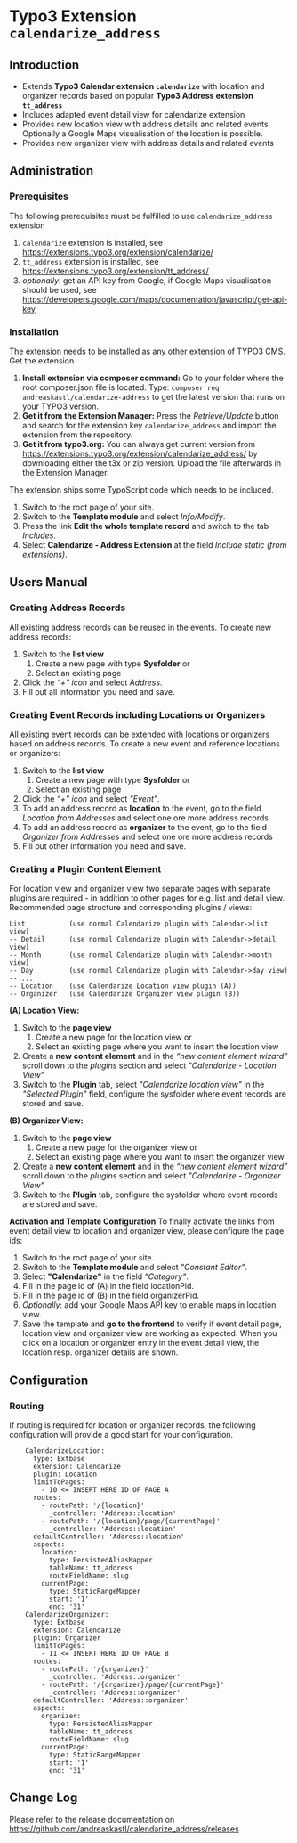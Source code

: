 # Typo3 Extension `calendarize_address`
## Introduction
- Extends **Typo3 Calendar extension `calendarize`** with location and organizer records based on popular **Typo3 Address extension `tt_address`**
- Includes adapted event detail view for calendarize extension
- Provides new location view with address details and related events. Optionally a Google Maps visualisation of the location is possible.
- Provides new organizer view with address details and related events

## Administration

### Prerequisites
The following prerequisites must be fulfilled to use `calendarize_address` extension
1. `calendarize` extension is installed, see https://extensions.typo3.org/extension/calendarize/
2. `tt_address` extension is installed, see https://extensions.typo3.org/extension/tt_address/
3. _optionally_: get an API key from Google, if Google Maps visualisation should be used, see https://developers.google.com/maps/documentation/javascript/get-api-key 

### Installation
The extension needs to be installed as any other extension of TYPO3 CMS. Get the extension
1. **Install extension via composer command:** Go to your folder where the root composer.json file is located. Type: `composer req andreaskastl/calendarize-address` to get the latest version that runs on your TYPO3 version.
2. **Get it from the Extension Manager:** Press the _Retrieve/Update_ button and search for the extension key `calendarize_address` and import the extension from the repository.
3. **Get it from typo3.org:** You can always get current version from https://extensions.typo3.org/extension/calendarize_address/ by downloading either the t3x or zip version. Upload the file afterwards in the Extension Manager.

The extension ships some TypoScript code which needs to be included.
1. Switch to the root page of your site.
2. Switch to the **Template module** and select _Info/Modify_.
3. Press the link **Edit the whole template record** and switch to the tab _Includes_.
4. Select **Calendarize - Address Extension** at the field _Include static (from extensions)_.

## Users Manual
### Creating Address Records
All existing address records can be reused in the events. To create new address records:
1. Switch to the **list view**
   1. Create a new page with type **Sysfolder** or
   2. Select an existing page
2. Click the _“+” icon_ and select _Address_.
3. Fill out all information you need and save.

### Creating Event Records including Locations or Organizers
All existing event records can be extended with locations or organizers based on address records. To create a new event and reference locations or organizers:
1. Switch to the **list view**
   1. Create a new page with type **Sysfolder** or
   2. Select an existing page
2. Click the _“+” icon_ and select _"Event"_.
3. To add an address record as **location** to the event, go to the field _Location from Addresses_ and select one ore more address records
4. To add an address record as **organizer** to the event, go to the field _Organizer from Addresses_ and select one ore more address records
5. Fill out other information you need and save.

### Creating a Plugin Content Element
For location view and organizer view two separate pages with separate plugins are required - in addition to other pages for e.g. list and detail view. Recommended page structure and corresponding plugins / views:

    List           (use normal Calendarize plugin with Calendar->list view)
    -- Detail      (use normal Calendarize plugin with Calendar->detail view)
    -- Month       (use normal Calendarize plugin with Calendar->month view)
    -- Day         (use normal Calendarize plugin with Calendar->day view)
    -- ... 
    -- Location    (use Calendarize Location view plugin (A))
    -- Organizer   (use Calendarize Organizer view plugin (B))

**(A) Location View:**
1. Switch to the **page view**
   1. Create a new page for the location view or
   2. Select an existing page where you want to insert the location view
2. Create a **new content element** and in the _“new content element wizard”_ scroll down to the _plugins_ section and select _"Calendarize - Location View"_
3. Switch to the **Plugin** tab, select _"Calendarize location view"_ in the _"Selected Plugin"_ field, configure the sysfolder where event records are stored and save.

**(B) Organizer View:**
1. Switch to the **page view**
   1. Create a new page for the organizer view or
   2. Select an existing page where you want to insert the organizer view
2. Create a **new content element** and in the _“new content element wizard”_ scroll down to the _plugins_ section and select _"Calendarize - Organizer View"_
3. Switch to the **Plugin** tab, configure the sysfolder where event records are stored and save.

**Activation and Template Configuration**
To finally activate the links from event detail view to location and organizer view, please configure the page ids:
1. Switch to the root page of your site.
2. Switch to the **Template module** and select _"Constant Editor"_.
3. Select **"Calendarize"** in the field _"Category"_.
4. Fill in the page id of (A) in the field locationPid.
5. Fill in the page id of (B) in the field organizerPid.
6. *Optionally*: add your Google Maps API key to enable maps in location view.
7. Save the template and **go to the frontend** to verify if event detail page, location view and organizer view are working as expected. When you click on a location or organizer entry in the event detail view, the location resp. organizer details are shown.

## Configuration

### Routing
If routing is required for location or organizer records, the following configuration will provide a good start for your configuration.

        CalendarizeLocation:
          type: Extbase
          extension: Calendarize
          plugin: Location  
          limitToPages:
            - 10 <= INSERT HERE ID OF PAGE A  
          routes:
            - routePath: '/{location}'
              _controller: 'Address::location'
            - routePath: '/{location}/page/{currentPage}'
              _controller: 'Address::location'        
          defaultController: 'Address::location'
          aspects:
            location:
              type: PersistedAliasMapper
              tableName: tt_address
              routeFieldName: slug
            currentPage:
              type: StaticRangeMapper
              start: '1'
              end: '31' 
        CalendarizeOrganizer:
          type: Extbase
          extension: Calendarize
          plugin: Organizer 
          limitToPages:
            - 11 <= INSERT HERE ID OF PAGE B    
          routes:
            - routePath: '/{organizer}'
              _controller: 'Address::organizer'
            - routePath: '/{organizer}/page/{currentPage}'
              _controller: 'Address::organizer'          
          defaultController: 'Address::organizer'
          aspects:
            organizer:
              type: PersistedAliasMapper
              tableName: tt_address
              routeFieldName: slug
            currentPage:
              type: StaticRangeMapper
              start: '1'
              end: '31' 

## Change Log
Please refer to the release documentation on https://github.com/andreaskastl/calendarize_address/releases